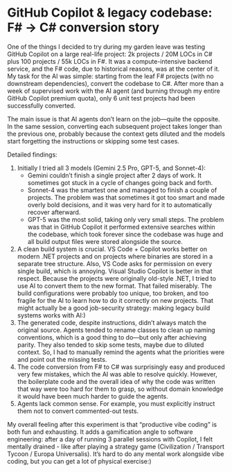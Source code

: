 # GitHub Copilot & legacy codebase: F# -> C# conversion story

One of the things I decided to try during my garden leave was testing GitHub Copilot on a large real-life project: 2k projects / 20M LOCs in C# plus 100 projects / 55k LOCs in F#. It was a compute-intensive backend service, and the F# code, due to historical reasons, was at the center of it. My task for the AI was simple: starting from the leaf F# projects (with no downstream dependencies), convert the codebase to C#. After more than a week of supervised work with the AI agent (and burning through my entire GitHub Copilot premium quota), only 6 unit test projects had been successfully converted.

The main issue is that AI agents don’t learn on the job—quite the opposite. In the same session, converting each subsequent project takes longer than the previous one, probably because the context gets diluted and the models start forgetting the instructions or skipping some test cases.

Detailed findings:

1. Initially I tried all 3 models (Gemini 2.5 Pro, GPT-5, and Sonnet-4):
    * Gemini couldn’t finish a single project after 2 days of work. It sometimes got stuck in a cycle of changes going back and forth.
    * Sonnet-4 was the smartest one and managed to finish a couple of projects. The problem was that sometimes it got too smart and made overly bold decisions, and it was very hard for it to automatically recover afterward.
    * GPT-5 was the most solid, taking only very small steps. The problem was that in GitHub Copilot it performed extensive searches within the codebase, which took forever since the codebase was huge and all build output files were stored alongside the source.
2. A clean build system is crucial. VS Code + Copilot works better on modern .NET projects and on projects where binaries are stored in a separate tree structure. Also, VS Code asks for permission on every single build, which is annoying. Visual Studio Copilot is better in that respect. Because the projects were originally old-style .NET, I tried to use AI to convert them to the new format. That failed miserably. The build configurations were probably too unique, too broken, and too fragile for the AI to learn how to do it correctly on new projects. That might actually be a good job-security strategy: making legacy build systems works with AI:)
3. The generated code, despite instructions, didn’t always match the original source. Agents tended to rename classes to clean up naming conventions, which is a good thing to do—but only after achieving parity. They also tended to skip some tests, maybe due to diluted context. So, I had to manually remind the agents what the priorities were and point out the missing tests.
4. The code conversion from F# to C# was surprisingly easy and produced very few mistakes, which the AI was able to resolve quickly. However, the boilerplate code and the overall idea of why the code was written that way were too hard for them to grasp, so without domain knowledge it would have been much harder to guide the agents.
5. Agents lack common sense. For example, you must explicitly instruct them not to convert commented-out tests.

My overall feeling after this experiment is that “productive vibe coding” is both fun and exhausting. It adds a gamification angle to software engineering: after a day of running 3 parallel sessions with Copilot, I felt mentally drained - like after playing a strategy game (Civilization / Transport Tycoon / Europa Universalis). It’s hard to do any mental work alongside vibe coding, but you can get a lot of physical exercise:)
